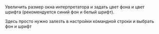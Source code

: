 Увеличить размер окна интерпретатора и задать цвет фона и цвет шрифта
(рекомендуется синий фон и белый шрифт).

Здесь просто нужно залезть в настройки командной строки и выбрать фон и шрифт